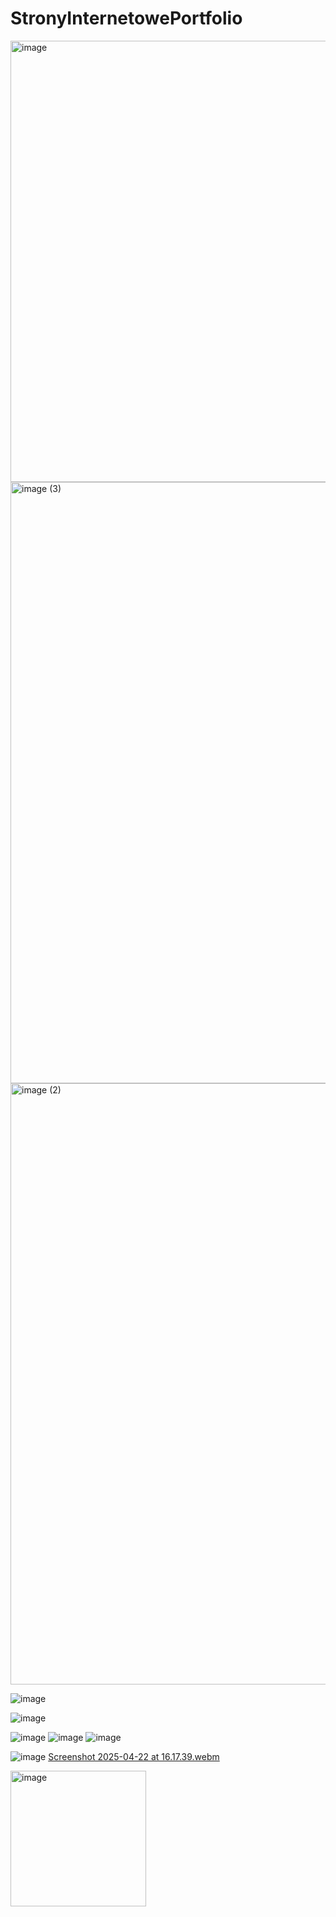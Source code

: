 # StronyInternetowePortfolio


<img width="706" alt="image" src="https://github.com/user-attachments/assets/e2ee3ebb-6bf6-4418-84eb-a14a08d5c0df" />
<img width="962" alt="image (3)" src="https://github.com/user-attachments/assets/a35dc15a-fcb1-4a46-bc4b-4fdd72d2d55e" />
<img width="962" alt="image (2)" src="https://github.com/user-attachments/assets/7487e43d-9792-47d1-995f-67d7a222db02" />

![image](https://github.com/user-attachments/assets/d66b276d-fe85-4b2b-abce-926808e3a3bf)

![image](https://github.com/user-attachments/assets/96fa71da-cceb-4836-b91e-2972c7bd1cca)

![image](https://github.com/user-attachments/assets/efc0f195-b2f4-4956-b88f-7269dde89adf)
![image](https://github.com/user-attachments/assets/23a8bf95-60c2-4247-bce4-9cc76e3040d3)
![image](https://github.com/user-attachments/assets/92413ae1-254b-4d03-909c-3d639996173f)

![image](https://github.com/user-attachments/assets/8c26496f-dcaa-4c36-b993-ba8896fae8b0)
[Screenshot 2025-04-22 at 16.17.39.webm](https://github.com/user-attachments/assets/34f498ac-1c40-453a-9920-8f64893e8e55)



<img width="217" alt="image" src="https://github.com/user-attachments/assets/d4370f16-9f12-468b-a1b9-72a8e55b4f23" />
